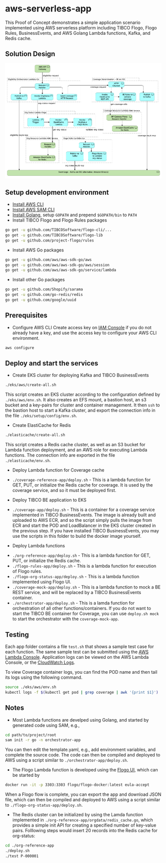 # aws-serverless-app

This Proof of Concept demonstrates a simple application scenario implemented using AWS serverless platform including TIBCO Flogo, Flogo Rules, BusinessEvents, and AWS Golang Lambda functions, Kafka, and Redis cache.

## Solution Design
![Eligibility](poc-design.png)

## Setup development environment

* [Install AWS CLI](https://docs.aws.amazon.com/cli/latest/userguide/install-macos.html#install-bundle-macos)
* [Install AWS SAM CLI](https://docs.aws.amazon.com/serverless-application-model/latest/developerguide/serverless-sam-cli-install-mac.html#serverless-sam-cli-install-mac-homebrew)
* [Install Golang](https://golang.org/doc/install), setup `GOPATH` and prepend `$GOPATH/bin` to `PATH`
* Install TIBCO Flogo and Flogo Rules packages
```bash
go get -u github.com/TIBCOSoftware/flogo-cli/...
go get -u github.com/TIBCOSoftware/flogo-lib
go get -u github.com/project-flogo/rules
```
* Install AWS Go packages
```bash
go get -u github.com/aws/aws-sdk-go/aws
go get -u github.com/aws/aws-sdk-go/aws/session
go get -u github.com/aws/aws-sdk-go/service/lambda
```
* Install other Go packages
```bash
go get -u github.com/Shopify/sarama
go get -u github.com/go-redis/redis
go get -u github.com/google/uuid
```

## Prerequisites

* Configure AWS CLI
Create access key on [IAM Console](https://console.aws.amazon.com/iam/home) if you do not already have a key, and use the access key to configure your AWS CLI environment.
```bash
aws configure
```

## Deploy and start the services

* Create EKS cluster for deploying Kafka and TIBCO BusinessEvents
```bash
./eks/aws/create-all.sh
```
This script creates an EKS cluster according to the configuration defined by `./eks/aws/env.sh`. It also creates an EFS mount, a bastion host, an s3 bucket and a key-pairs for cluster and container management.  It then `ssh` to the bastion host to start a Kafka cluster, and export the connection info in the file `./eks/setup/config/env.sh`.

* Create ElastiCache for Redis
```bash
./elasticache/create-all.sh
```
This script creates a Redis cache cluster, as well as an S3 bucket for Lambda function deployment, and an AWS role for executing Lambda functions.  The connection info are exported in the file `./elasticache/env.sh`.

* Deploy Lambda function for Coverage cache

- `./coverage-reference-app/deploy.sh` - This is a lambda function for GET, PUT, or initialize the Redis cache for coverage. It is used by the coverage service, and so it must be deployed first.

* Deploy TIBCO BE application to EKS

- `./coverage-app/deploy.sh` - This is a container for a coverage service implemented in TIBCO BusinessEvents.  The image is already built and uploaded to AWS ECR, and so the script simply pulls the image from ECR and start the POD and LoadBalancer in the EKS cluster created in the previous step. If you have installed TIBCO BusinessEvents, you may use the scripts in this folder to build the docker image yourself.

* Deploy Lambda functions

- `./org-reference-app/deploy.sh` - This is a lambda function for GET, PUT, or initialize the Redis cache.
- `./flogo-rules-app/deploy.sh` - This is a lambda function for execution of Flogo rules.
- `./flogo-org-status-app/deploy.sh` - This is a lambda function implemented using Flogo UI.
- `./coverage-mock-app/deploy.sh` - This is a lambda function to mock a BE REST service, and will be replaced by a TIBCO BusinessEvents container.
- `./orchestrator-app/deploy.sh` - This is a lamda function for orchestration of all other functions/containers.  If you do not want to start the TIBCO BE container for Coverage, you can use `deploy.sh mock` to start the orchestrator with the `coverage-mock-app`.

## Testing
Each app folder contains a file `test.sh` that shows a sample test case for each function. The same sample test can be submitted using the [AWS Lambda Console](https://us-west-2.console.aws.amazon.com/lambda/home?region=us-west-2#/functions).  Application logs can be viewed on the AWS Lambda Console, or the [CloudWatch Logs](https://us-west-2.console.aws.amazon.com/cloudwatch/home?region=us-west-2#logs:).

To view Coverage container logs, you can find the POD name and then tail its logs using the following command.
```bash
source ./eks/aws/env.sh
kubectl logs -f $(kubectl get pod | grep coverage | awk '{print $1}')
```

## Notes
* Most Lambda functions are develped using Golang, and started by generated code using SAM, e.g.,
```bash
cd path/to/project/root
sam init -r go -n orchestrator-app
```
You can then edit the template.yaml, e.g., add environment variables, and complete the source code.  The code can then be compiled and deployed to AWS using a script similar to `./orchestrator-app/deploy.sh`.

* The Flogo Lambda function is developed using the [Flogo UI](http://www.flogo.io/), which can be started by
```bash
docker run -it -p 3303:3303 flogo/flogo-docker:latest eula-accept
```
When a Flogo flow is complete, you can export the app and download JSON file, which can then be compiled and deployed to AWS using a script similar to `./flogo-org-status-app/deploy.sh`.

* The Redis cluster can be initialized by using the Lamda function implemented in `./org-reference-app/orgdata/redis_cache.go`, which provides a simple init API for creating a specified number of key-value pairs.  Folllowing steps would insert 20 records into the Redis cache for org-status:
```bash
cd ./org-reference-app
./deploy.sh
./test P-000001
```